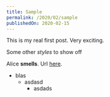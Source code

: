 ```yaml
---
title: Sample
permalink: /2020/02/sample
publishedOn: 2020-02-15
---
```


This is my real first post. Very exciting.

Some other _styles_ to show off 

Alice **smells**. Url [here](http://google.com).

* blas
  * asdasd
    * asdads
